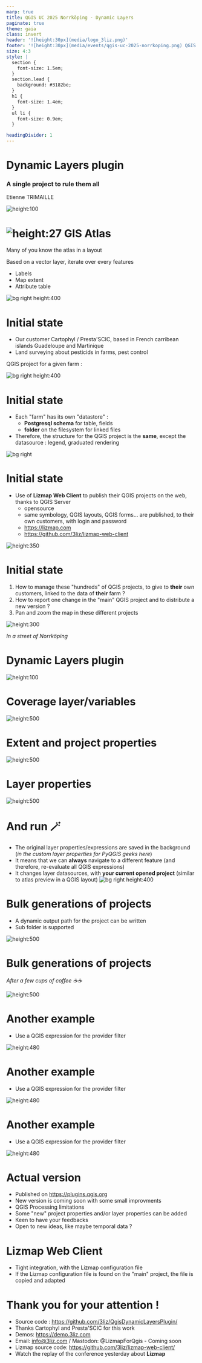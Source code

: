 ```yaml
---
marp: true
title: QGIS UC 2025 Norrköping - Dynamic Layers
paginate: true
theme: gaia
class: invert
header: '![height:30px](media/logo_3liz.png)'
footer: '![height:30px](media/events/qgis-uc-2025-norrkoping.png) QGIS UC 2025 / Norrköping'
size: 4:3
style: |
  section {
    font-size: 1.5em;
  }
  section.lead {
    background: #3182be;
  }
  h1 {
    font-size: 1.4em;
  }
  ul li {
    font-size: 0.9em;
  }

headingDivider: 1
---
```


# Dynamic Layers plugin

### A single project to rule them all

Etienne TRIMAILLE

![height:100](media/logo/dynamic_layers.png)

<!-- _class: lead gaia-->

# ![height:27](media/qgis-icon-small.png) GIS Atlas

<!-- _class: lead gaia-->

 Many of you know the atlas in a layout

 Based on a vector layer, iterate over every features

 - Labels
 - Map extent
 - Attribute table

 ![bg right height:400](media/dynamic-layers/qgis-atlas-panel.png)

# Initial state

- Our customer Cartophyl / Presta'SCIC, based in French carribean islands Guadeloupe and Martinique
- Land surveying about pesticids in farms, pest control

QGIS project for a given farm :

![bg right height:400](media/dynamic-layers/qgis-project-example.png)

# Initial state

- Each "farm" has its own "datastore" :
  - **Postgresql schema** for table, fields
  - **folder** on the filesystem for linked files
- Therefore, the structure for the QGIS project is the **same**, except the datasource : legend, graduated rendering

![bg right](media/dynamic-layers/db-schemas.png)

# Initial state

- Use of **Lizmap Web Client** to publish their QGIS projects on the web, thanks to QGIS Server
  - opensource
  - same symbology, QGIS layouts, QGIS forms... are published, to their own customers, with login and password
  - https://lizmap.com
  - https://github.com/3liz/lizmap-web-client 

![height:350](media/qgis-lizmap-side-by-side.png)

# Initial state

<!-- _class: lead gaia-->

1. How to manage these "hundreds" of QGIS projects, to give to **their** own customers, linked to the data of **their** farm ?
2. How to report one change in the "main" QGIS project and to distribute a new version ?
3. Pan and zoom the map in these different projects

![height:300](media/illustration/water-norrkoping.jpg)

_In a street of Norrköping_

# Dynamic Layers plugin

![height:100](media/logo/dynamic_layers.png)

<!-- _class: lead gaia-->

# Coverage layer/variables

![height:500](media/dynamic-layers/coverage-layer.png)

# Extent and project properties

![height:500](media/dynamic-layers/project-properties.png)

# Layer properties

![height:500](media/dynamic-layers/layer-properties.png)

# And run 🪄

- The original layer properties/expressions are saved in the background (_in the custom layer properties for PyQGIS geeks here_)
- It means that we can **always** navigate to a different feature (and therefore, re-evaluate all QGIS expressions)
- It changes layer datasources, with **your current opened project** (similar to atlas preview in a QGIS layout)
![bg right height:400](media/dynamic-layers/qgis-project-example.png)

# Bulk generations of projects

- A dynamic output path for the project can be written
- Sub folder is supported

![height:500](media/dynamic-layers/bulk-projects.png)

# Bulk generations of projects

_After a few cups of coffee ☕☕_

![height:500](media/dynamic-layers/bulk-projects-output.png)

# Another example

- Use a QGIS expression for the provider filter

![height:480](media/dynamic-layers/example-provider-filter-all.png)

# Another example

- Use a QGIS expression for the provider filter

![height:480](media/dynamic-layers/example-provider-filter-one.png)

# Another example

- Use a QGIS expression for the provider filter

![height:480](media/dynamic-layers/example-provider-filter-all.png)

# Actual version

- Published on https://plugins.qgis.org
- New version is coming soon with some small improvments
- QGIS Processing limitations
- Some "new" project properties and/or layer properties can be added
- Keen to have your feedbacks
- Open to new ideas, like maybe temporal data ?

# Lizmap Web Client

* Tight integration, with the Lizmap configuration file 
* If the Lizmap configuration file is found on the "main" project,
the file is copied and adapted

# Thank you for your attention !

- Source code : https://github.com/3liz/QgisDynamicLayersPlugin/
- Thanks Cartophyl and Presta'SCIC for this work
- Demos: https://demo.3liz.com
- Email: info@3liz.com / Mastodon: @LizmapForQgis - Coming soon
- Lizmap source code: https://github.com/3liz/lizmap-web-client/
- Watch the replay of the conference yesterday about **Lizmap**
